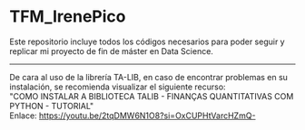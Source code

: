 # TFM_IrenePico
Este repositorio incluye todos los códigos necesarios para poder seguir y replicar mi proyecto de fin de máster en Data Science. 

----------------------------------------------------------------------------------------------------------------------------------------------
De cara al uso de la librería TA-LIB, en caso de encontrar problemas en su instalación, se recomienda visualizar el siguiente recurso: <br>
"COMO INSTALAR A BIBLIOTECA TALIB - FINANÇAS QUANTITATIVAS COM PYTHON - TUTORIAL" <br>
Enlace: https://youtu.be/2tqDMW6N1O8?si=OxCUPHtVarcHZmQ-
